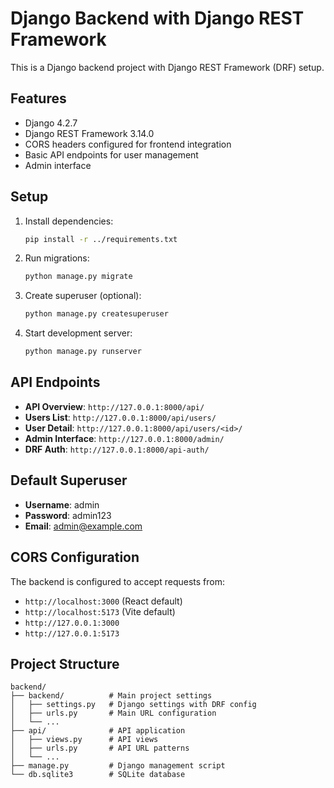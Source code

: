 # Django Backend with Django REST Framework

This is a Django backend project with Django REST Framework (DRF) setup.

## Features

- Django 4.2.7
- Django REST Framework 3.14.0
- CORS headers configured for frontend integration
- Basic API endpoints for user management
- Admin interface

## Setup

1. Install dependencies:
   ```bash
   pip install -r ../requirements.txt
   ```

2. Run migrations:
   ```bash
   python manage.py migrate
   ```

3. Create superuser (optional):
   ```bash
   python manage.py createsuperuser
   ```

4. Start development server:
   ```bash
   python manage.py runserver
   ```

## API Endpoints

- **API Overview**: `http://127.0.0.1:8000/api/`
- **Users List**: `http://127.0.0.1:8000/api/users/`
- **User Detail**: `http://127.0.0.1:8000/api/users/<id>/`
- **Admin Interface**: `http://127.0.0.1:8000/admin/`
- **DRF Auth**: `http://127.0.0.1:8000/api-auth/`

## Default Superuser

- **Username**: admin
- **Password**: admin123
- **Email**: admin@example.com

## CORS Configuration

The backend is configured to accept requests from:
- `http://localhost:3000` (React default)
- `http://localhost:5173` (Vite default)
- `http://127.0.0.1:3000`
- `http://127.0.0.1:5173`

## Project Structure

```
backend/
├── backend/          # Main project settings
│   ├── settings.py   # Django settings with DRF config
│   ├── urls.py       # Main URL configuration
│   └── ...
├── api/              # API application
│   ├── views.py      # API views
│   ├── urls.py       # API URL patterns
│   └── ...
├── manage.py         # Django management script
└── db.sqlite3        # SQLite database
```